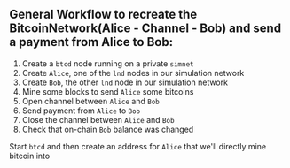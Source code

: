 ## General Workflow to recreate the BitcoinNetwork(Alice - Channel - Bob) and send a payment from Alice to Bob:

1) Create a ```btcd``` node running on a private ```simnet```
2) Create ```Alice```, one of the ```lnd``` nodes in our simulation network
3) Create ```Bob```, the other ```lnd``` node in our simulation network
4) Mine some blocks to send ```Alice``` some bitcoins
5) Open channel between ```Alice``` and ```Bob```
6) Send payment from ```Alice``` to ```Bob```
7) Close the channel between ```Alice``` and ```Bob```
8) Check that on-chain ```Bob``` balance was changed

Start ```btcd``` and then create an address for ```Alice``` that we'll directly mine bitcoin into

